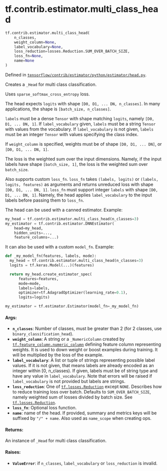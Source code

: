 <div itemscope itemtype="http://developers.google.com/ReferenceObject">
<meta itemprop="name" content="tf.contrib.estimator.multi_class_head" />
<meta itemprop="path" content="Stable" />
</div>

# tf.contrib.estimator.multi_class_head

``` python
tf.contrib.estimator.multi_class_head(
    n_classes,
    weight_column=None,
    label_vocabulary=None,
    loss_reduction=losses.Reduction.SUM_OVER_BATCH_SIZE,
    loss_fn=None,
    name=None
)
```



Defined in [`tensorflow/contrib/estimator/python/estimator/head.py`](/code/stable/tensorflow/contrib/estimator/python/estimator/head.py).

Creates a `_Head` for multi class classification.

Uses `sparse_softmax_cross_entropy` loss.

The head expects `logits` with shape `[D0, D1, ... DN, n_classes]`.
In many applications, the shape is `[batch_size, n_classes]`.

`labels` must be a dense `Tensor` with shape matching `logits`, namely
`[D0, D1, ... DN, 1]`. If `label_vocabulary` given, `labels` must be a string
`Tensor` with values from the vocabulary. If `label_vocabulary` is not given,
`labels` must be an integer `Tensor` with values specifying the class index.

If `weight_column` is specified, weights must be of shape
`[D0, D1, ... DN]`, or `[D0, D1, ... DN, 1]`.

The loss is the weighted sum over the input dimensions. Namely, if the input
labels have shape `[batch_size, 1]`, the loss is the weighted sum over
`batch_size`.

Also supports custom `loss_fn`. `loss_fn` takes `(labels, logits)` or
`(labels, logits, features)` as arguments and returns unreduced loss with
shape `[D0, D1, ... DN, 1]`. `loss_fn` must support integer `labels` with
shape `[D0, D1, ... DN, 1]`. Namely, the head applies `label_vocabulary` to
the input labels before passing them to `loss_fn`.

The head can be used with a canned estimator. Example:

```python
my_head = tf.contrib.estimator.multi_class_head(n_classes=3)
my_estimator = tf.contrib.estimator.DNNEstimator(
    head=my_head,
    hidden_units=...,
    feature_columns=...)
```

It can also be used with a custom `model_fn`. Example:

```python
def _my_model_fn(features, labels, mode):
  my_head = tf.contrib.estimator.multi_class_head(n_classes=3)
  logits = tf.keras.Model(...)(features)

  return my_head.create_estimator_spec(
      features=features,
      mode=mode,
      labels=labels,
      optimizer=tf.AdagradOptimizer(learning_rate=0.1),
      logits=logits)

my_estimator = tf.estimator.Estimator(model_fn=_my_model_fn)
```

#### Args:

* <b>`n_classes`</b>: Number of classes, must be greater than 2 (for 2 classes, use
    `binary_classification_head`).
* <b>`weight_column`</b>: A string or a `_NumericColumn` created by
    <a href="../../../tf/feature_column/numeric_column.md"><code>tf.feature_column.numeric_column</code></a> defining feature column representing
    weights. It is used to down weight or boost examples during training. It
    will be multiplied by the loss of the example.
* <b>`label_vocabulary`</b>: A list or tuple of strings representing possible label
    values. If it is not given, that means labels are already encoded as an
    integer within [0, n_classes). If given, labels must be of string type and
    have any value in `label_vocabulary`. Note that errors will be raised if
    `label_vocabulary` is not provided but labels are strings.
* <b>`loss_reduction`</b>: One of <a href="../../../tf/losses/Reduction.md"><code>tf.losses.Reduction</code></a> except `NONE`. Describes how to
    reduce training loss over batch. Defaults to `SUM_OVER_BATCH_SIZE`, namely
    weighted sum of losses divided by batch size. See <a href="../../../tf/losses/Reduction.md"><code>tf.losses.Reduction</code></a>.
* <b>`loss_fn`</b>: Optional loss function.
* <b>`name`</b>: name of the head. If provided, summary and metrics keys will be
    suffixed by `"/" + name`. Also used as `name_scope` when creating ops.


#### Returns:

An instance of `_Head` for multi class classification.


#### Raises:

* <b>`ValueError`</b>: if `n_classes`, `label_vocabulary` or `loss_reduction` is
    invalid.